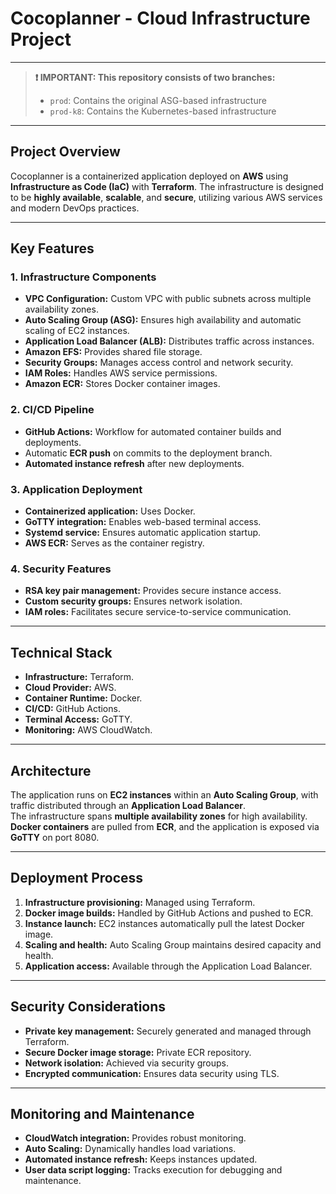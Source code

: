 # Cocoplanner - Cloud Infrastructure Project

---
> **❗ IMPORTANT: This repository consists of two branches:**
> - `prod`: Contains the original ASG-based infrastructure
> - `prod-k8`: Contains the Kubernetes-based infrastructure

---

## Project Overview
Cocoplanner is a containerized application deployed on **AWS** using **Infrastructure as Code (IaC)** with **Terraform**. The infrastructure is designed to be **highly available**, **scalable**, and **secure**, utilizing various AWS services and modern DevOps practices.

---

## Key Features

### 1. Infrastructure Components
- **VPC Configuration:** Custom VPC with public subnets across multiple availability zones.
- **Auto Scaling Group (ASG):** Ensures high availability and automatic scaling of EC2 instances.
- **Application Load Balancer (ALB):** Distributes traffic across instances.
- **Amazon EFS:** Provides shared file storage.
- **Security Groups:** Manages access control and network security.
- **IAM Roles:** Handles AWS service permissions.
- **Amazon ECR:** Stores Docker container images.

### 2. CI/CD Pipeline
- **GitHub Actions:** Workflow for automated container builds and deployments.
- Automatic **ECR push** on commits to the deployment branch.
- **Automated instance refresh** after new deployments.

### 3. Application Deployment
- **Containerized application:** Uses Docker.
- **GoTTY integration:** Enables web-based terminal access.
- **Systemd service:** Ensures automatic application startup.
- **AWS ECR:** Serves as the container registry.

### 4. Security Features
- **RSA key pair management:** Provides secure instance access.
- **Custom security groups:** Ensures network isolation.
- **IAM roles:** Facilitates secure service-to-service communication.

---

## Technical Stack
- **Infrastructure:** Terraform.
- **Cloud Provider:** AWS.
- **Container Runtime:** Docker.
- **CI/CD:** GitHub Actions.
- **Terminal Access:** GoTTY.
- **Monitoring:** AWS CloudWatch.

---

## Architecture
The application runs on **EC2 instances** within an **Auto Scaling Group**, with traffic distributed through an **Application Load Balancer**.  
The infrastructure spans **multiple availability zones** for high availability.  
**Docker containers** are pulled from **ECR**, and the application is exposed via **GoTTY** on port 8080.

---

## Deployment Process
1. **Infrastructure provisioning:** Managed using Terraform.
2. **Docker image builds:** Handled by GitHub Actions and pushed to ECR.
3. **Instance launch:** EC2 instances automatically pull the latest Docker image.
4. **Scaling and health:** Auto Scaling Group maintains desired capacity and health.
5. **Application access:** Available through the Application Load Balancer.

---

## Security Considerations
- **Private key management:** Securely generated and managed through Terraform.
- **Secure Docker image storage:** Private ECR repository.
- **Network isolation:** Achieved via security groups.
- **Encrypted communication:** Ensures data security using TLS.

---

## Monitoring and Maintenance
- **CloudWatch integration:** Provides robust monitoring.
- **Auto Scaling:** Dynamically handles load variations.
- **Automated instance refresh:** Keeps instances updated.
- **User data script logging:** Tracks execution for debugging and maintenance.

